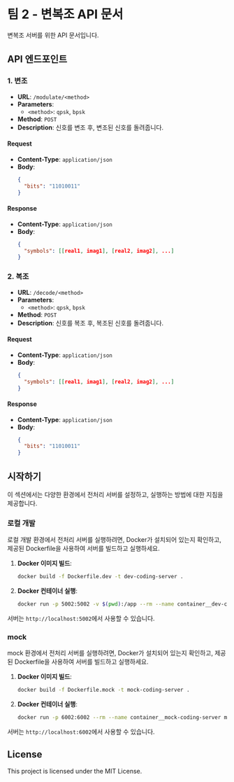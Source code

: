 # 팀 2 - 변복조 API 문서

변복조 서버를 위한 API 문서입니다.

## API 엔드포인트

### 1. 변조

- **URL**: `/modulate/<method>`
- **Parameters**: 
  - `<method>`: `qpsk`, `bpsk`
- **Method**: `POST`
- **Description**: 신호를 변조 후, 변조된 신호를 돌려줍니다.

#### Request

- **Content-Type**: `application/json`
- **Body**:
    ```json
    {
      "bits": "11010011"
    }
    ```

#### Response

- **Content-Type**: `application/json`
- **Body**:
    ```json
    {
      "symbols": [[real1, imag1], [real2, imag2], ...]
    }
    ```

### 2. 복조

- **URL**: `/decode/<method>`
- **Parameters**: 
  - `<method>`: `qpsk`, `bpsk`
- **Method**: `POST`
- **Description**: 신호를 복조 후, 복조된 신호를 돌려줍니다.

#### Request

- **Content-Type**: `application/json`
- **Body**:
    ```json
    {
      "symbols": [[real1, imag1], [real2, imag2], ...]
    }
    ```

#### Response

- **Content-Type**: `application/json`
- **Body**:
    ```json
    {
      "bits": "11010011"
    }
    ```

## 시작하기

이 섹션에서는 다양한 환경에서 전처리 서버를 설정하고, 
실행하는 방법에 대한 지침을 제공합니다.

### 로컬 개발

로컬 개발 환경에서 전처리 서버를 실행하려면, 
Docker가 설치되어 있는지 확인하고, 
제공된 Dockerfile을 사용하여 서버를 빌드하고 실행하세요.

1. **Docker 이미지 빌드**:
    ```bash
    docker build -f Dockerfile.dev -t dev-coding-server .
    ```

2. **Docker 컨테이너 실행**:
    ```bash
    docker run -p 5002:5002 -v $(pwd):/app --rm --name container__dev-coding-server dev-coding-server
    ```

서버는 `http://localhost:5002`에서 사용할 수 있습니다.

### mock

mock 환경에서 전처리 서버를 실행하려면, 
Docker가 설치되어 있는지 확인하고, 
제공된 Dockerfile을 사용하여 서버를 빌드하고 실행하세요.

1. **Docker 이미지 빌드**:
    ```bash
    docker build -f Dockerfile.mock -t mock-coding-server .
    ```

2. **Docker 컨테이너 실행**:
    ```bash
    docker run -p 6002:6002 --rm --name container__mock-coding-server mock-coding-server
    ```

서버는 `http://localhost:6002`에서 사용할 수 있습니다.

## License

This project is licensed under the MIT License.
